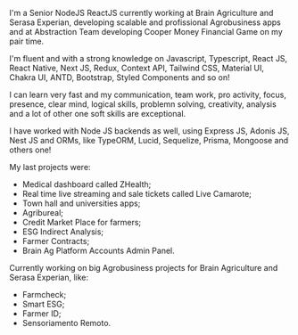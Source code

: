 I'm a Senior NodeJS ReactJS currently working at Brain Agriculture and Serasa Experian, developing scalable and profissional Agrobusiness apps and at Abstraction Team developing Cooper Money Financial Game on my pair time.

I'm fluent and with a strong knowledge on Javascript, Typescript, React JS, React Native, Next JS, Redux, Context API, Tailwind CSS, Material UI, Chakra UI, ANTD, Bootstrap, Styled Components and so on!

I can learn very fast and my communication, team work, pro activity, focus, presence, clear mind, logical skills, problemn solving, creativity, analysis and a lot of other one soft skills are exceptional.

I have worked with Node JS backends as well, using Express JS, Adonis JS, Nest JS and ORMs, like TypeORM, Lucid, Sequelize, Prisma, Mongoose and others one!

My last projects were: 
- Medical dashboard called ZHealth;
- Real time live streaming and sale tickets called Live Camarote;
- Town hall and universities apps;
- Agribureal;
- Credit Market Place for farmers;
- ESG Indirect Analysis;
- Farmer Contracts;
- Brain Ag Platform Accounts Admin Panel.

Currently working on big Agrobusiness projects for Brain Agriculture and Serasa Experian, like:
- Farmcheck;
- Smart ESG;
- Farmer ID;
- Sensoriamento Remoto.
